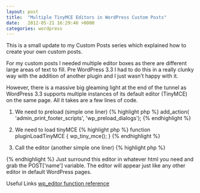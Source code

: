 ```yaml
---
layout: post
title:  "Multiple TinyMCE Editors in WordPress Custom Posts"
date:   2012-05-21 16:29:46 +0000
categories: wordpress
---
```


This is a small update to my Custom Posts series which explained how to create your own custom posts.

For my custom posts I needed multiple editor boxes as there are different large areas of text to fill. Pre WordPress 3.3 I had to do this in a really clunky way with the addition of another plugin and I just wasn’t happy with it.

However, there is a massive big gleaming light at the end of the tunnel as WordPress 3.3 supports multiple instances of its default editor (TinyMCE) on the same page. All it takes are a few lines of code.

 1. We need to preload (simple one liner)
{% highlight php %}
    add_action( 'admin_print_footer_scripts', 'wp_preload_dialogs');
{% endhighlight %}

 2. We need to load tinyMCE
{% highlight php %}
    function pluginLoadTinyMCE {
        wp_tiny_mce();
    }
{% endhighlight %}
 3. Call the editor (another simple one liner)
{% highlight php %}
    <?php wp_editor( $value, 'name', $settings = array() );?>
{% endhighlight %}
Just surround this editor in whatever html you need and grab the POST['name'] variable. The editor will appear just like any other editor in default WordPress pages.

Useful Links
[wp_editor function reference](http://codex.wordpress.org/Function_Reference/wp_editor)
